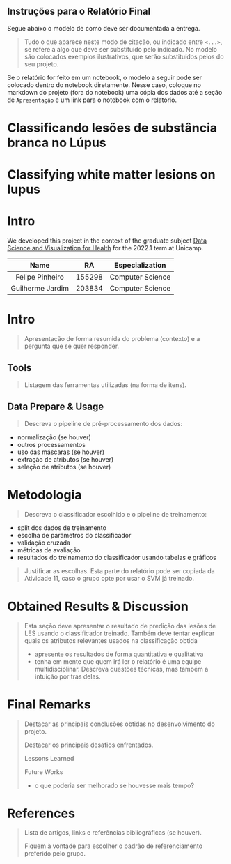 ## Instruções para o Relatório Final

Segue abaixo o modelo de como deve ser documentada a entrega.
> Tudo o que aparece neste modo de citação, ou indicado entre `<...>`, se refere a algo que deve ser substituído pelo indicado. No modelo são colocados exemplos ilustrativos, que serão substituídos pelos do seu projeto.

Se o relatório for feito em um notebook, o modelo a seguir pode ser colocado dentro do notebook diretamente. Nesse caso, coloque no markdown do projeto (fora do notebook) uma cópia dos dados até a seção de `Apresentação` e um link para o notebook com o relatório.

# Classificando lesões de substância branca no Lúpus
# Classifying white matter lesions on lupus

# Intro

We developed this project in the context of the graduate subject [Data Science and Visualization for Health](https://ds4h.org/) for the 2022.1 term at Unicamp.

|        Name       |       RA      |  Especialization  |
| :---------------: | ------------- | ----------------- | 
| Felipe Pinheiro   |     155298    | Computer Science  |
| Guilherme Jardim  |     203834    | Computer Science  |

# Intro
> Apresentação de forma resumida do problema (contexto) e a pergunta que se quer responder.

## Tools
> Listagem das ferramentas utilizadas (na forma de itens).

## Data Prepare & Usage

> Descreva o pipeline de pré-processamento dos dados:
* normalização (se houver)
* outros processamentos
* uso das máscaras (se houver)
* extração de atributos (se houver)
* seleção de atributos (se houver)


# Metodologia
> Descreva o classificador escolhido e o pipeline de treinamento:
* split dos dados de treinamento
* escolha de parâmetros do classificador
* validação cruzada
* métricas de avaliação
* resultados do treinamento do classificador usando tabelas e gráficos
>
> Justificar as escolhas.
> Esta parte do relatório pode ser copiada da Atividade 11, caso o grupo opte por usar o SVM já treinado.

# Obtained Results & Discussion
> Esta seção deve apresentar o resultado de predição das lesões de LES usando o classificador treinado. Também deve tentar explicar quais os atributos relevantes usados na classificação obtida
> * apresente os resultados de forma quantitativa e qualitativa
> * tenha em mente que quem irá ler o relatório é uma equipe multidisciplinar. Descreva questões técnicas, mas também a intuição por trás delas.

# Final Remarks
> Destacar as principais conclusões obtidas no desenvolvimento do projeto.
>
> Destacar os principais desafios enfrentados.
>
> Lessons Learned
>
> Future Works
> * o que poderia ser melhorado se houvesse mais tempo?

# References
> Lista de artigos, links e referências bibliográficas (se houver).
>
> Fiquem à vontade para escolher o padrão de referenciamento preferido pelo grupo.
